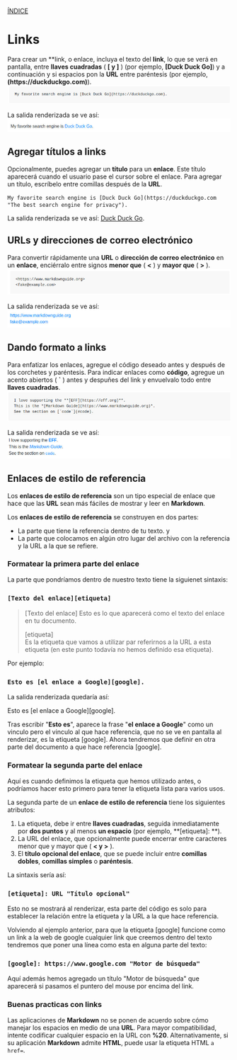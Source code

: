 [ÍNDICE](https://github.com/Zet0699/Guia_markdown/blob/Zet_main/README.md)


# **Links**

Para crear un **link, o enlace, incluya el texto del **link**, lo que se verá en pantalla, entre **llaves cuadradas** \( **\[ y \]** \) (por ejemplo, **\[Duck Duck Go\]**) y a continuación y si espacios pon la **URL** entre paréntesis (por ejemplo, **\(https:\/\/duckduckgo.com\)**).   
![links_01](/IMG/links_01.jpg "Ejemplo de link")

La salida renderizada se ve así:
![links_02](/IMG/links_02.jpg "Salida renderizada")


## **Agregar títulos a links**

Opcionalmente, puedes agregar un **título** para un **enlace**. 
Este título aparecerá cuando el usuario pase el cursor sobre el enlace. 
Para agregar un título, escríbelo entre comillas después de la **URL**.   
```
My favorite search engine is [Duck Duck Go](https://duckduckgo.com "The best search engine for privacy").
```

La salida renderizada se ve así:
[Duck Duck Go](https://duckduckgo.com "The best search engine for privacy").

## **URLs y direcciones de correo electrónico**

Para convertir rápidamente una **URL** o **dirección de correo electrónico** en un **enlace**, enciérralo entre signos **menor que** \( **\<** \) y **mayor que** \( **\>** \).
![links_05](/IMG/links_05.jpg "Convertir en enlace")

La salida renderizada se ve así:
![links_06](/IMG/links_06.jpg "Salida renderizada")


## **Dando formato a links**

Para enfatizar los enlaces, agregue el código deseado antes y después de los corchetes y paréntesis. 
Para indicar enlaces como **código**, agregue un acento abiertos \( **\`** \) antes y despuñes del link y envuelvalo todo entre **llaves cuadradas**.
![links_07](/IMG/links_07.jpg "Formato en links")

La salida renderizada se ve así:
![links_08](/IMG/links_08.jpg "Salida renderizada")


## **Enlaces de estilo de referencia**

Los **enlaces de estilo de referencia** son un tipo especial de enlace que hace que las **URL** sean más fáciles de mostrar y leer en **Markdown**. 

Los **enlaces de estilo de referencia** se construyen en dos partes: 
* La parte que tiene la referencia dentro de tu texto.
y 
* La parte que colocamos en algún otro lugar del archivo con la referencia y la URL a la que se refiere.

### **Formatear la primera parte del enlace**

La parte que pondríamos dentro de nuestro texto tiene la siguienet sintaxis:
### `[Texto del enlace][etiqueta]`


> [Texto del enlace] 
> 	Esto es lo que aparecerá como el texto del enlace en tu documento.
> 
> [etiqueta]  
> 	Es la etiqueta que vamos a utilizar par referirnos a la URL a esta etiqueta (en este punto todavía no hemos definido esa etiqueta).


Por ejemplo:
### `Esto es [el enlace a Google][google].`

La salida renderizada quedaría así:

Esto es [el enlace a Google][google].

Tras escribir "**Esto es**", aparece la frase "**el enlace a Google**" como un vinculo pero el vinculo al que hace referencia, que no se ve en pantalla al renderizar, es la etiqueta \[google\].
Ahora tendremos que definir en otra parte del documento a que hace referencia \[google\].


### **Formatear la segunda parte del enlace**

Aquí es cuando definimos la etiqueta que hemos utilizado antes, o podríamos hacer esto primero para tener la etiqueta lista para varios usos.

La segunda parte de un **enlace de estilo de referencia** tiene los siguientes atributos:

1. La etiqueta, debe ir entre **llaves cuadradas**, seguida inmediatamente por **dos puntos** y al menos **un espacio** (por ejemplo, **\[etiqueta\]: **).
2. La URL del enlace, que opcionalmente puede encerrar entre caracteres menor que y mayor que \( **\< y \>** \).
3. El **título opcional del enlace**, que se puede incluir entre **comillas dobles**, **comillas simples** o **paréntesis**.

La sintaxis sería así:
### `[etiqueta]: URL "Título opcional"`

Esto no se mostrará al renderizar, esta parte del código es solo para establecer la relación entre la etiqueta y la URL a la que hace referencia.

Volviendo al ejemplo anterior, para que la etiqueta \[google\] funcione como un link a la web de google cualquier link que creemos dentro del texto tendremos que poner una línea como esta en alguna parte del texto:

### `[google]: https://www.google.com "Motor de búsqueda"`

Aquí además hemos agregado un título "Motor de búsqueda" que aparecerá si pasamos el puntero del mouse por encima del link.


### **Buenas practicas con links**

Las aplicaciones de **Markdown** no se ponen de acuerdo sobre cómo manejar los espacios en medio de una **URL**. 
Para mayor compatibilidad, intente codificar cualquier espacio en la URL con **\%20**. 
Alternativamente, si su aplicación **Markdown** admite **HTML**, puede usar la etiqueta HTML `a href=`.



















